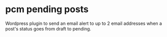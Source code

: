 # pcm pending posts

Wordpress plugin to send an email alert to up to 2 email addresses when a post's status goes from draft to pending.